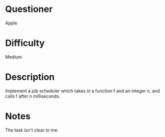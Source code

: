 # Questioner

Apple

# Difficulty

Medium

# Description

Implement a job scheduler which takes in a function f and an integer n, and calls f after n milliseconds.

# Notes

The task isn't clear to me.
